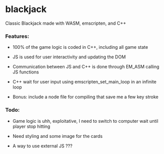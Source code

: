 # blackjack

Classic Blackjack made with WASM, emscripten, and C++


### Features:

- 100% of the game logic is coded in C++, including all game state

- JS is used for user interactivity and updating the DOM

- Communication between JS and C++ is done through EM_ASM calling JS functions

- C++ wait for user input using emscripten_set_main_loop in an infinite loop

- Bonus: include a node file for compiling that save me a few key stroke


### Todo:

- Game logic is uhh, exploitative, I need to switch to computer wait until player stop hitting

- Need styling and some image for the cards

- A way to use external JS ???
